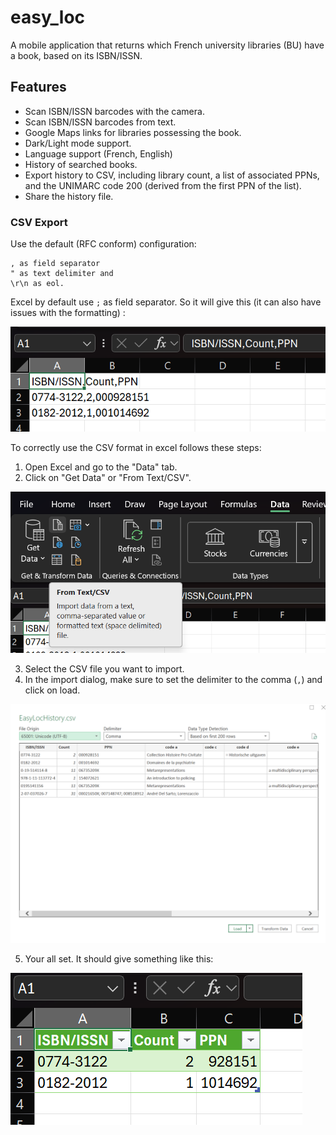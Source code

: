 # easy_loc

A mobile application that returns which French university libraries (BU) have a book, based on its ISBN/ISSN.

## Features
- Scan ISBN/ISSN barcodes with the camera.
- Scan ISBN/ISSN barcodes from text.
- Google Maps links for libraries possessing the book.
- Dark/Light mode support.
- Language support (French, English)
- History of searched books.
- Export history to CSV, including library count, a list of associated PPNs, and the UNIMARC code 200 (derived from the first PPN of the list).
- Share the history file.

### CSV Export

Use the default (RFC conform) configuration:

    , as field separator
    " as text delimiter and
    \r\n as eol.

Excel  by default use `;` as field separator. So it will give this (it can also have issues with the formatting) :

![Example of incorrect CSV formatting in Excel](assets/example-incorrect-formatting.png)

To correctly use the CSV format in excel follows these steps:
 1. Open Excel and go to the "Data" tab.
 2. Click on "Get Data" or "From Text/CSV".

 ![Excel Data tab with From Text/CSV option highlighted](assets/from-text-csv.png)

 3. Select the CSV file you want to import.
 4. In the import dialog, make sure to set the delimiter to the comma (`,`) and click on load.

 ![Excel import dialog showing comma delimiter selection](assets/delimiter-dialog.png)

 5. Your all set. It should give something like this:

 ![Example of correct CSV formatting in Excel after import](assets/correct-formatting.png)
